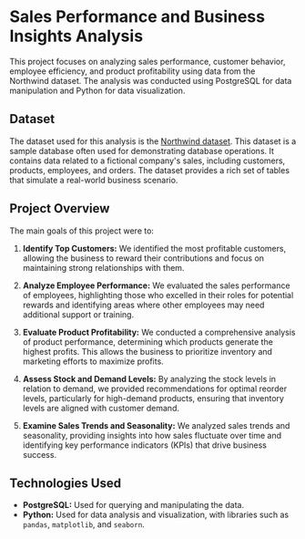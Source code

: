 # Sales Performance and Business Insights Analysis

This project focuses on analyzing sales performance, customer behavior, employee efficiency, and product profitability using data from the Northwind dataset. The analysis was conducted using PostgreSQL for data manipulation and Python for data visualization.

## Dataset

The dataset used for this analysis is the [Northwind dataset](https://github.com/pthom/northwind_psql/tree/master). This dataset is a sample database often used for demonstrating database operations. It contains data related to a fictional company's sales, including customers, products, employees, and orders. The dataset provides a rich set of tables that simulate a real-world business scenario.

## Project Overview

The main goals of this project were to:

1. **Identify Top Customers:** We identified the most profitable customers, allowing the business to reward their contributions and focus on maintaining strong relationships with them.
   
2. **Analyze Employee Performance:** We evaluated the sales performance of employees, highlighting those who excelled in their roles for potential rewards and identifying areas where other employees may need additional support or training.

3. **Evaluate Product Profitability:** We conducted a comprehensive analysis of product performance, determining which products generate the highest profits. This allows the business to prioritize inventory and marketing efforts to maximize profits.

4. **Assess Stock and Demand Levels:** By analyzing the stock levels in relation to demand, we provided recommendations for optimal reorder levels, particularly for high-demand products, ensuring that inventory levels are aligned with customer demand.

5. **Examine Sales Trends and Seasonality:** We analyzed sales trends and seasonality, providing insights into how sales fluctuate over time and identifying key performance indicators (KPIs) that drive business success.

## Technologies Used

- **PostgreSQL:** Used for querying and manipulating the data.
- **Python:** Used for data analysis and visualization, with libraries such as `pandas`, `matplotlib`, and `seaborn`.


